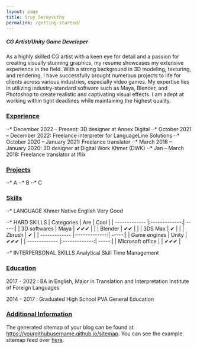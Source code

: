 ```yaml
---
layout: page
title: Sruy Sereyvuthy
permalink: /getting-started/
---
```


<h5 style="text-align: left;">CG Artist/Unity Game Developer</h5>

As a highly skilled CG artist with a keen eye for detail and a passion for creating visually stunning graphics, my resume showcases my extensive experience in the field. With a strong background in 3D modeling, texturing, and rendering, I have successfully brought numerous projects to life for clients across various industries, especially video games. My expertise lies in utilizing industry-standard software such as Maya, Blender, and Photoshop to create realistic and captivating visual effects. I am adept at working within tight deadlines while maintaining the highest quality.

<h3 style="text-align: left;"><u>Experience</u></h3>

⋅⋅* December 2022 – Present:  3D designer at Annex Digital
⋅⋅* October 2021 – December 2022:  Freelance interpreter for LanguageLine Solutions
⋅⋅* October 2020 – January 2021:  Freelance translator
⋅⋅* March 2018 – January 2020:   3D designer at Digital Work Khmer (DWK)
⋅⋅* Jan – March 2018:   Freelance translator at Iflix

<h3 style="text-align: left;"><u>Projects</u></h3>

⋅⋅* A
⋅⋅* B
⋅⋅* C

<h3 style="text-align: left;"><u>Skills</u></h3>

⋅⋅* LANGUAGE
Khmer      Native
English    Very Good

⋅⋅* HARD SKILLS
| Categories    | Are           | Cool  |
| ------------- |:-------------:| -----:|
| 3D softwares  | Maya          | ✔✔✔  |
|               | Blender       | ✔✔   |
|               | 3DS Max       | ✔ |
|               | Zbrush        | ✔ |
| ------------- |:-------------:| -----:|
| Game engines  | Unity         |   ✔✔✔ |
| ------------- |:-------------:| -----:|
| Microsoft office |            |    ✔✔✔ |

⋅⋅* INTERPERSONAL SKILLS
Analytical Skill
Time Management

<h3 style="text-align: left;"><u>Education</u></h3>

2017 - 2022  :  BA in English, Major in Translation and Interpretation
                Institute of Foreign Languages
                
2014 - 2017  :  Graduated High School
                PVA General Education

<h3 style="text-align: left;"><u>Additional Information</u></h3>

The generated sitemap of your blog can be found at <https://yourgithubusername.github.io/sitemap>. You can see the example sitemap feed over [here](https://www.amitmerchant.com/reverie/sitemap).

